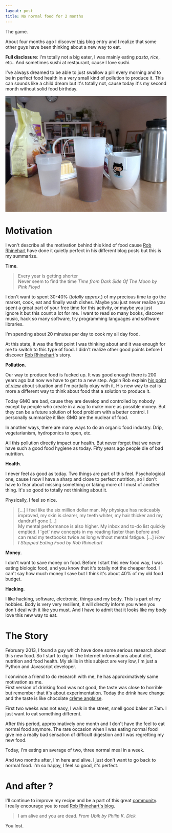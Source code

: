 ```yaml
---
layout: post
title: No normal food for 2 months
---
```


The game.

About four months ago I discover [this][1] blog entry and I realize that some other guys have been thinking about a new way to eat.

__Full disclosure__: I'm totally not a big eater, I was mainly eating _pasta_, _rice_, etc.. And sometimes sushi at restaurant, cause I love sushi.  

I've always dreamed to be able to just swallow a pill every morning and to be in perfect food health in a very small kind of pollution to produce it.
This can sounds like a child dream but it's totally not, cause today it's my second month without solid food birthday.

![My soylent at morning][10]

Motivation
==========

I won't describe all the motivation behind this kind of food cause [Rob Rhinehart][2] have done it quietly perfect in his different blog posts but this is my summarize.

__Time__.

> Every year is getting shorter  
> Never seem to find the time
> <cite>Time from Dark Side Of The Moon by Pink Floyd</cite>

I don't want to spent 30-40% (_totally approx._) of my precious time to go the market, cook, eat and finally wash dishes. Maybe you just never realize you spent a great part of your free time for this activity, or maybe you just ignore it but this count a lot for me. I want to read so many books, discover music, hack so many software, try programming languages and software libraries.

I'm spending about 20 minutes per day to cook my all day food.

At this state, it was the first point I was thinking about and it was enough for me to switch to this type of food. I didn't realize other good points before I discover [Rob Rhinehart][2]'s story.

__Pollution__.

Our way to produce food is fucked up. It was good enough there is 200 years ago but now we have to get to a new step. Again Rob explain [his point of view][3] about situation and I'm partially okay with it. His new way to eat is more a different way to think about food that a solution to produce it.

Today GMO are bad, cause they are develop and controlled by nobody except by people who create in a way to make more as possible money. But they can be a future solution of food problem with a better control. I personally summarize it like: GMO are the nuclear of food.

In another ways, there are many ways to do an organic food industry. Drip, vegetarianism, hydroponics to open, etc.

All this pollution directly impact our health. But never forget that we never have such a good food hygiene as today. Fifty years ago people die of bad nutrition.

__Health__.

I never feel as good as today. Two things are part of this feel. Psychological one, cause I now I have a sharp and close to perfect nutrition, so I don't have to fear about missing something or taking more of I must of another thing. It's so good to totally not thinking about it.

Physically, I feel so nice.

> [...] I feel like the six million dollar man. My physique has noticeably improved, my skin is clearer, my teeth whiter, my hair thicker and my dandruff gone [...]  
> My mental performance is also higher. My inbox and to-do list quickly emptied. I 'get' new concepts in my reading faster than before and can read my textbooks twice as long without mental fatigue. [...]
> <cite>How I Stopped Eating Food by Rob Rhinehart</cite>

__Money__.

I don't want to save money on food. Before I start this new food way, I was eating biologic food, and you know that it's totally not the cheaper food. I can't say how much money I save but I think it's about 40% of my old food budget.

__Hacking__.

I like hacking, software, electronic, things and my body. This is part of my hobbies. Body is very very resilient, it will directly inform you when you don't deal with it like you must. And I have to admit that it looks like my body love this new way to eat.

The Story
=========

February 2013, I found a guy which have done some serious research about this new food. So I start to dig in The Internet informations about diet, nutrition and food health. My skills in this subject are very low, I'm just a Python and Javascript developer.

I convince a friend to do research with me, he has approximatively same motivation as me.  
First version of drinking food was not good, the taste was close to horrible but remember that it's about experimentation. Today the drink have change and the taste is like chocolate [crème anglaise][4].

First two weeks was not easy, I walk in the street, smell good baker at 7am. I just want to eat something different.

After this period, approximatively one month and I don't have the feel to eat normal food anymore. The rare occasion when I was eating normal food give me a really bad sensation of difficult digestion and I was regretting my new food.

Today, I'm eating an average of two, three normal meal in a week.

And two months after, I'm here and alive. I just don't want to go back to normal food. I'm so happy, I feel so good, it's perfect.

And after ?
===========

I'll continue to improve my recipe and be a part of this great [community][5].  
I really encourage you to read [Rob Rhinehart's blog][6].

> I am alive and you are dead.
> <cite>From Ubik by Philip K. Dick</cite>

You lost.

[1]: http://robrhinehart.com/?p=298
[2]: http://robrhinehart.com/?page_id=321
[3]: http://robrhinehart.com/?p=572
[4]: https://en.wikipedia.org/wiki/Cr%C3%A8me_anglaise
[5]: http://discourse.soylent.me/
[6]: http://robrhinehart.com/
[10]: /assets/images/posts/soylent.jpg
